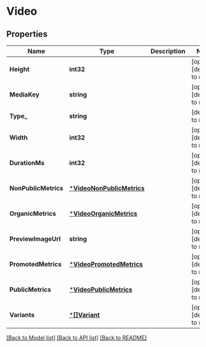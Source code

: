 # Video

## Properties
Name | Type | Description | Notes
------------ | ------------- | ------------- | -------------
**Height** | **int32** |  | [optional] [default to null]
**MediaKey** | **string** |  | [optional] [default to null]
**Type_** | **string** |  | [default to null]
**Width** | **int32** |  | [optional] [default to null]
**DurationMs** | **int32** |  | [optional] [default to null]
**NonPublicMetrics** | [***VideoNonPublicMetrics**](Video_non_public_metrics.md) |  | [optional] [default to null]
**OrganicMetrics** | [***VideoOrganicMetrics**](Video_organic_metrics.md) |  | [optional] [default to null]
**PreviewImageUrl** | **string** |  | [optional] [default to null]
**PromotedMetrics** | [***VideoPromotedMetrics**](Video_promoted_metrics.md) |  | [optional] [default to null]
**PublicMetrics** | [***VideoPublicMetrics**](Video_public_metrics.md) |  | [optional] [default to null]
**Variants** | [***[]Variant**](array.md) |  | [optional] [default to null]

[[Back to Model list]](../README.md#documentation-for-models) [[Back to API list]](../README.md#documentation-for-api-endpoints) [[Back to README]](../README.md)

